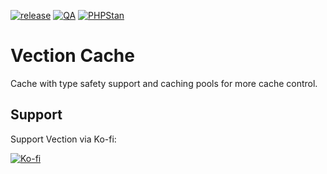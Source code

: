 [![release](https://img.shields.io/github/v/release/Vection-Framework/Vection?include_prereleases&style=for-the-badge)](https://img.shields.io/github/v/release/Vection-Framework/Vection?include_prereleases)
[![QA](https://img.shields.io/github/workflow/status/Vection-Framework/Vection/QA?label=QA&style=for-the-badge)](https://github.com/Vection-Framework/Vection/actions)
[![PHPStan](https://img.shields.io/badge/PHPStan-level%206-blueviolet.svg?style=for-the-badge)](https://phpstan.org)

# Vection Cache

Cache with type safety support and caching pools for more cache control.

## Support

Support Vection via Ko-fi:

[![Ko-fi](https://cdn.ko-fi.com/cdn/kofi3.png)](https://ko-fi.com/vection)
